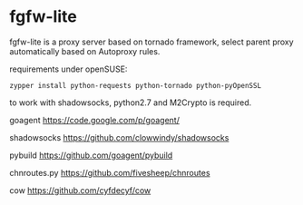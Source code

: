 fgfw-lite
============

fgfw-lite is a proxy server based on tornado framework, select parent proxy automatically based on Autoproxy rules.

requirements under openSUSE:

    zypper install python-requests python-tornado python-pyOpenSSL

to work with shadowsocks, python2.7 and M2Crypto is required.

goagent https://code.google.com/p/goagent/

shadowsocks https://github.com/clowwindy/shadowsocks

pybuild https://github.com/goagent/pybuild

chnroutes.py https://github.com/fivesheep/chnroutes

cow https://github.com/cyfdecyf/cow

